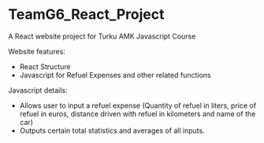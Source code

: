 # TeamG6_React_Project
A React website project for Turku AMK Javascript Course

Website features:
- React Structure
- Javascript for Refuel Expenses and other related functions

Javascript details:
- Allows user to input a refuel expense (Quantity of refuel in liters, price of refuel in euros, distance driven with refuel in kilometers and name of the car)
- Outputs certain total statistics and averages of all inputs.
